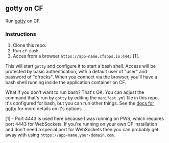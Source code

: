 ## gotty on CF

Run [gotty](https://github.com/yudai/gotty) on CF.

### Instructions

1. Clone this repo.
2. Run `cf push`
3. Acces from a browser `https://app-name.cfapps.io:4443` [1].

This will start `gotty` and configure it to start a bash shell.  Access will be protected by basic authentication, with a default user of "user" and password of "cfrocks".  When you connect via the browser, you'll have a bash shell running inside the application container on CF.

What if you don't want to run bash?  That's OK.  You can adjust the command that's run by `gotty` by editing the `manifest.yml` file in this repo.  It's configured for bash, but you can run other things.  See the [docs for gotty](https://github.com/yudai/gotty#usage) for more details on it's options.

[1] - Port 4443 is used here because I was running on PWS, which requires port 4443 for WebSockets.  If you're running on your own CF installation and don't need a special port for WebSockets then you can probably get away with using `https://app-name.your-domain.com`.
